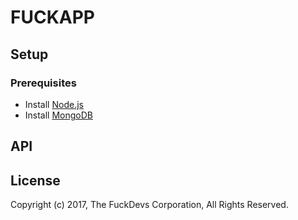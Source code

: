 # FUCKAPP

## Setup

### Prerequisites

* Install [Node.js](http://nodejs.org)
* Install [MongoDB](http://docs.mongodb.org/manual/installation/)

## API

## License
Copyright (c) 2017, The FuckDevs Corporation, All Rights Reserved.

